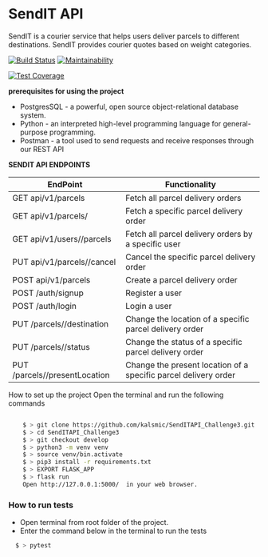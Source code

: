 # SendIT API
SendIT is a courier service that helps users deliver parcels to different destinations. SendIT provides courier quotes based on weight categories.


[![Build Status](https://travis-ci.org/kalsmic/SendITAPI_Challenge3.svg?branch=master)](https://travis-ci.org/kalsmic/SendITAPI_Challenge3)
[![Maintainability](https://api.codeclimate.com/v1/badges/30b7a7545d136606e83c/maintainability)](https://codeclimate.com/github/kalsmic/SendITAPI_Challenge3/maintainability)

[![Test Coverage](https://api.codeclimate.com/v1/badges/30b7a7545d136606e83c/test_coverage)](https://codeclimate.com/github/kalsmic/SendITAPI_Challenge3/test_coverage)
 
**prerequisites for using the project**
- PostgresSQL - a powerful, open source object-relational database system.
- Python -  an interpreted high-level programming language for general-purpose programming.
- Postman - a tool used to send requests and receive responses through our REST API
 


**SENDIT API ENDPOINTS**

| EndPoint                                | Functionality                                                   |
| ----------------------------------------| --------------------------------------------------------------- |
| GET api/v1/parcels                      | Fetch all parcel delivery orders                                |
| GET api/v1/parcels/<parcelId>           | Fetch a specific parcel delivery order                          |
| GET api/v1/users/<userId>/parcels       | Fetch all parcel delivery orders by a specific user             |
| PUT api/v1/parcels/<parcelId>/cancel    | Cancel the specific parcel delivery order                       |
| POST api/v1/parcels                     | Create a parcel delivery order                                  |
| POST /auth/signup                       | Register a user                                                 |
| POST /auth/login                        | Login a user                                                    |
| PUT /parcels/<parcelId>/destination     | Change the location of a specific parcel delivery order         | 
| PUT /parcels/<parcelId>/status          | Change the status of a specific parcel delivery order           |
| PUT /parcels/<parcelId>/presentLocation | Change the present location of a specific parcel delivery order |

How to set up the project
Open the terminal and run the following commands
```bash

    $ > git clone https://github.com/kalsmic/SendITAPI_Challenge3.git
    $ > cd SendITAPI_Challenge3
    $ > git checkout develop
    $ > python3 -m venv venv
    $ > source venv/bin.activate
    $ > pip3 install -r requirements.txt
    $ > EXPORT FLASK_APP
    $ > flask run
    Open http://127.0.0.1:5000/  in your web browser.
   ```
### How to run tests
- Open terminal from root folder of the project.
- Enter the command below in the terminal to run the tests
```bash
  $ > pytest
  ```
